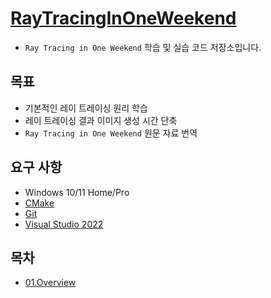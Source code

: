 # [RayTracingInOneWeekend](https://raytracing.github.io/books/RayTracingInOneWeekend.html)
- `Ray Tracing in One Weekend` 학습 및 실습 코드 저장소입니다.

## 목표
- 기본적인 레이 트레이싱 원리 학습
- 레이 트레이싱 결과 이미지 생성 시간 단축
- `Ray Tracing in One Weekend` 원문 자료 번역

## 요구 사항
- Windows 10/11 Home/Pro
- [CMake](https://cmake.org/)
- [Git](https://git-scm.com/)
- [Visual Studio 2022](https://visualstudio.microsoft.com/ko/downloads/)

## 목차
- [01.Overview](./Docs/Chapter01.md)